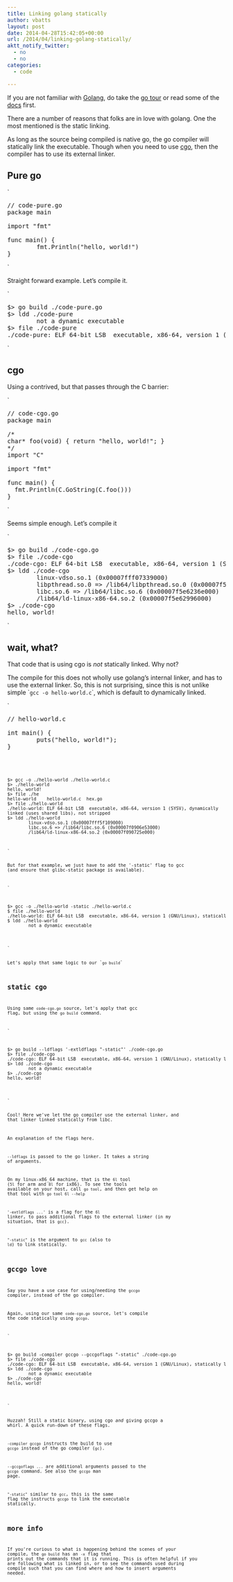 ```yaml
---
title: Linking golang statically
author: vbatts
layout: post
date: 2014-04-28T15:42:05+00:00
url: /2014/04/linking-golang-statically/
aktt_notify_twitter:
  - no
  - no
categories:
  - code

---
```

If you are not familiar with <a href="http://golang.org/" target="_blank">Golang</a>, do take the <a href="http://tour.golang.org/" target="_blank">go tour</a> or read some of the <a href="http://golang.org/doc/" target="_blank">docs</a> first.

There are a number of reasons that folks are in love with golang. One the most mentioned is the static linking.

As long as the source being compiled is native go, the go compiler will statically link the executable. Though when you need to use <a href="http://golang.org/cmd/cgo/" target="_blank">cgo</a>, then the compiler has to use its external linker. 

## Pure go


`
<pre>
// code-pure.go
package main

import "fmt"

func main() {
        fmt.Println("hello, world!")
}
</pre>
<p>`

Straight forward example. Let&#8217;s compile it.


`
<pre>
$> go build ./code-pure.go
$> ldd ./code-pure
        not a dynamic executable
$> file ./code-pure
./code-pure: ELF 64-bit LSB  executable, x86-64, version 1 (SYSV), statically linked, not stripped
</pre>
<p>`

## cgo

Using a contrived, but that passes through the C barrier:
  

`
<pre>
// code-cgo.go
package main

/*
char* foo(void) { return "hello, world!"; }
*/
import "C"

import "fmt"

func main() {
  fmt.Println(C.GoString(C.foo()))
}
</pre>
<p>`

Seems simple enough. Let&#8217;s compile it


`
<pre>
$> go build ./code-cgo.go
$> file ./code-cgo
./code-cgo: ELF 64-bit LSB  executable, x86-64, version 1 (SYSV), dynamically linked (uses shared libs), not stripped
$> ldd ./code-cgo
        linux-vdso.so.1 (0x00007fff07339000)
        libpthread.so.0 => /lib64/libpthread.so.0 (0x00007f5e62737000)
        libc.so.6 => /lib64/libc.so.6 (0x00007f5e6236e000)
        /lib64/ld-linux-x86-64.so.2 (0x00007f5e62996000)
$> ./code-cgo
hello, world!
</pre>
<p>`

## wait, what?

That code that is using cgo is _not_ statically linked. Why not?

The compile for this does not wholly use golang&#8217;s internal linker, and has to use the external linker. So, this is not surprising, since this is not unlike simple \``gcc -o hello-world.c`\`, which is default to dynamically linked.


`
<pre>
// hello-world.c

int main() {
        puts("hello, world!");
}
</pre>
<p><code></p>
<p><code>
<pre>
$> gcc -o ./hello-world ./hello-world.c                                            
$> ./hello-world                                                                   
hello, world!                                                                      
$> file ./he                                                                       
hello-world    hello-world.c  hex.go                                               
$> file ./hello-world                                                              
./hello-world: ELF 64-bit LSB  executable, x86-64, version 1 (SYSV), dynamically linked (uses shared libs), not stripped 
$> ldd ./hello-world
        linux-vdso.so.1 (0x00007fff5f109000)
        libc.so.6 => /lib64/libc.so.6 (0x00007f0906e53000)
        /lib64/ld-linux-x86-64.so.2 (0x00007f090725e000)
</pre>
<p>`

But for that example, we just have to add the '-static' flag to gcc (and ensure that glibc-static package is available).


`
<pre>
$> gcc -o ./hello-world -static ./hello-world.c
$ file ./hello-world
./hello-world: ELF 64-bit LSB  executable, x86-64, version 1 (GNU/Linux), statically linked, not stripped
$ ldd ./hello-world
        not a dynamic executable
</pre>
<p>`

Let's apply that same logic to our \``go build`\`

## static cgo

Using same `code-cgo.go` source, let's apply that gcc flag, but using the `go build` command.


`
<pre>
$> go build --ldflags '-extldflags "-static"' ./code-cgo.go
$> file ./code-cgo
./code-cgo: ELF 64-bit LSB  executable, x86-64, version 1 (GNU/Linux), statically linked, not stripped
$> ldd ./code-cgo
        not a dynamic executable
$> ./code-cgo
hello, world!
</pre>
<p>`

Cool! Here we've let the go compiler use the external linker, and that linker linked statically from libc.

An explanation of the flags here.

`--ldflags` is passed to the go linker. It takes a string of arguments.
  
On my linux-x86_64 machine, that is the `6l` tool (`5l` for arm and `8l` for ix86). To see the tools available on your host, call `go tool`, and then get help on that tool with `go tool 6l --help`

`'-extldflags ...'` is a flag for the `6l` linker, to pass additional flags to the external linker (in my situation, that is `gcc`).

`"-static"` is the argument to `gcc` (also to `ld`) to link statically.

## gccgo love

Say you have a use case for using/needing the `gccgo` compiler, instead of the go compiler.
  
Again, using our same `code-cgo.go` source, let's compile the code statically using `gccgo`.


`
<pre>
$> go build -compiler gccgo --gccgoflags "-static" ./code-cgo.go
$> file ./code-cgo
./code-cgo: ELF 64-bit LSB  executable, x86-64, version 1 (GNU/Linux), statically linked, not stripped
$> ldd ./code-cgo
        not a dynamic executable
$> ./code-cgo
hello, world!
</pre>
<p>`

Huzzah! Still a static binary, using cgo _and_ giving gccgo a whirl. A quick run-down of these flags.

`-compiler gccgo` instructs the build to use `gccgo` instead of the go compiler (`gc`).

`--gccgoflags ...` are additional arguments passed to the `gccgo` command. See also the `gccgo` man page.

`"-static"` similar to `gcc`, this is the same flag the instructs `gccgo` to link the executable statically.

## more info

If you're curious to what is happening behind the scenes of your compile, the `go build` has an `-x` flag that prints out the commands that it is running. This is often helpful if you are following what is linked in, or to see the commands used during compile such that you can find where and how to insert arguments needed.